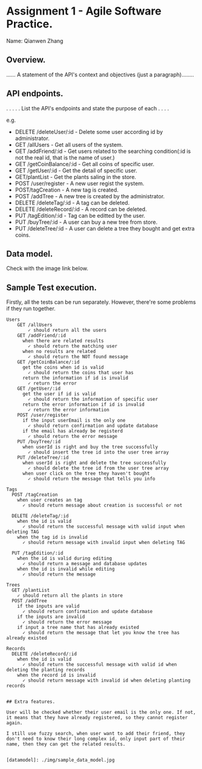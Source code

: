 # Assignment 1 - Agile Software Practice.

Name: Qianwen Zhang

## Overview.

...... A statement of the API's context and objectives (just a paragraph)........

## API endpoints.

 . . . . . List the API's endpoints and state the purpose of each . . . . 
 
 e.g.

 + DELETE /deleteUser/:id - Delete some user according id by administrator.
 + GET /allUsers - Get all users of the system.
 + GET /addFriend/:id - Get users related to the searching condition(:id is not the real id, that is the name of user.)
 + GET /getCoinBalance/:id  - Get all coins of specific user.
 + GET /getUser/:id   -  Get the detail of specific user.
 + GET/plantList      -  Get the plants saling in the store.
 + POST /user/register  - A new user regist the system.
 + POST/tagCreation  - A new tag is created.
 + POST /addTree  - A new tree is created by the administrator.
 + DELETE /deleteTag/:id   - A tag can be deleted.
 + DELETE  /deleteRecord/:id   - A record can be deleted.
 + PUT /tagEdition/:id   - Tag can be editted by the user.
 + PUT /buyTree/:id     - A user can buy a new tree from store.
 + PUT /deleteTree/:id  - A user can delete a tree they bought and get extra coins.

## Data model.

Check with the image link below.


## Sample Test execution.

Firstly, all the tests can be run separately. However, there're some problems if they run together.

~~~
Users
    GET /allUsers
        ✓ should return all the users 
    GET /addFriend/:id
      when there are related results
        ✓ should return the matching user
      when no results are related
        ✓ should return the NOT found message
    GET /getCoinBalance/:id
      get the coins when id is valid
        ✓ should return the coins that user has
      return the information if id is invalid
        ✓ return the error
    GET /getUser/:id
      get the user if id is valid
        ✓ should return the information of specific user
      return the error information if id is invalid
        ✓ return the error information
    POST /user/register
      if the input userEmail is the only one
        ✓ should return confirmation and update database
      if the email has already be registerd
        ✓ should return the error message
    PUT /buyTree/:id
      when userId is right and buy the tree successfully
        ✓ should insert the tree id into the user tree array
    PUT /deleteTree/:id
      when userId is right and delete the tree successfully
        ✓ should delete the tree id from the user tree array
      when user click on the tree they haven't bought
        ✓ should return the message that tells you info

Tags
  POST /tagCreation
    when user creates an tag
      ✓ should return message about creation is successful or not

  DELETE /deleteTag/:id
    when the id is valid
      ✓ should return the successful message with valid input when deleting TAG
    when the tag id is invalid
      ✓ should return message with invalid input when deleting TAG

  PUT /tagEdition/:id
    when the id is valid during editing
      ✓ should return a message and database updates
    when the id is invalid while editing
      ✓ should return the message

Trees
  GET /plantList
    ✓ should return all the plants in store
  POST /addTree
    if the inputs are valid
      ✓ should return confirmation and update database
    if the inputs are invalid
      ✓ should return the error message
    if input a tree name that has already existed
      ✓ should return the message that let you know the tree has already existed

Records
  DELETE /deleteRecord/:id
    when the id is valid
      ✓ should return the successful message with valid id when deleting the planting records
    when the record id is invalid
      ✓ should return message with invalid id when deleting planting records


## Extra features.

User will be checked whether their user email is the only one. If not, it means that they have already registered, so they cannot register again.

I still use fuzzy search, when user want to add their friend, they don't need to know their long complex id, only input part of their name, then they can get the related results.


[datamodel]: ./img/sample_data_model.jpg